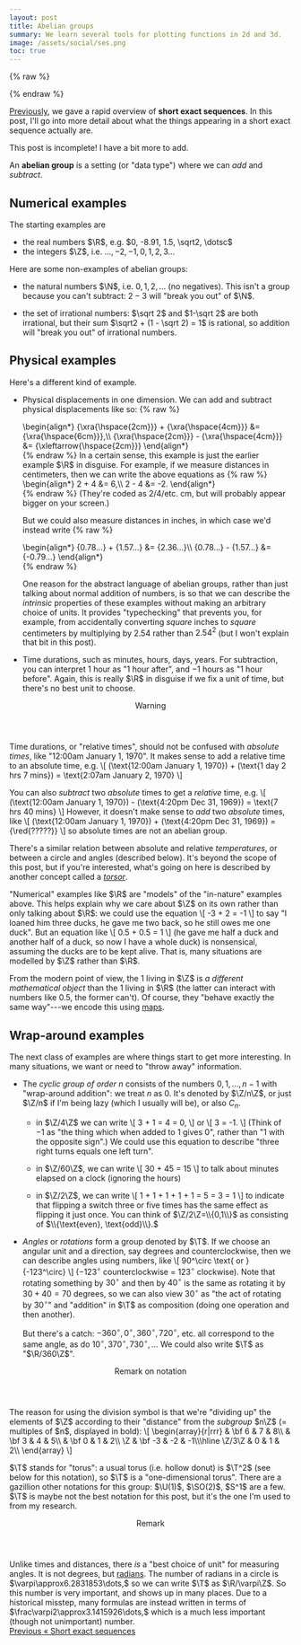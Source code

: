 ```yaml
---
layout: post
title: Abelian groups
summary: We learn several tools for plotting functions in 2d and 3d.
image: /assets/social/ses.png
toc: true
---
```


{% raw %}
<div style="display: none">\[
  \newcommand{\blank}{\underline{\hspace{2em}}}
  \newcommand{\bk}{\underline{\hspace{.5em}}}
  \newcommand{\T}{\mathbf T}
\]</div>
{% endraw %}

[Previously](/2023/04/19/overview.html), we gave a rapid overview of **short exact sequences**. In this post, I'll go into more detail about what the things appearing in a short exact sequence actually are.

This post is incomplete! I have a bit more to add.

An **abelian group** is a setting (or "data type") where we can _add_ and _subtract_.

## Numerical examples

The starting examples are

- the real numbers $\R$, e.g. $0, -8.91, 1.5, \sqrt2, \dotsc$ 
- the integers $\Z$, i.e. $\dotsc,-2,-1,0,1,2,3\dotsc$

Here are some non-examples of abelian groups:

- the natural numbers $\N$, i.e. $0,1,2,\dotsc$ (no negatives). This isn't a group because you can't subtract: $2-3$ will "break you out" of $\N$.

- the set of irrational numbers: $\sqrt 2$ and $1-\sqrt 2$ are both irrational, but their sum $\sqrt2 + (1 - \sqrt 2) = 1$ is rational, so addition will "break you out" of irrational numbers.

## Physical examples

Here's a different kind of example.

- Physical displacements in one dimension. We can add and subtract physical displacements like so:
  {% raw %}
  <div>
  \begin{align*}
    {\xra{\hspace{2cm}}} + {\xra{\hspace{4cm}}} &= {\xra{\hspace{6cm}}},\\
    {\xra{\hspace{2cm}}} - {\xra{\hspace{4cm}}} &= {\xleftarrow{\hspace{2cm}}}
  \end{align*}
  </div>
  {% endraw %}
  In a certain sense, this example is just the earlier example $\R$ in disguise. For example, if we measure distances in centimeters, then we can write the above equations as
  {% raw %}
  <div>
  \begin{align*}
    2 + 4 &= 6,\\
    2 - 4 &= -2.
  \end{align*}
  </div>
  {% endraw %}
  (They're coded as 2/4/etc. cm, but will probably appear bigger on your screen.)
  
  But we could also measure distances in inches, in which case we'd instead write
  {% raw %}
  <div>
  \begin{align*}
    {0.78...} + {1.57...} &= {2.36...}\\
    {0.78...} - {1.57...} &= {-0.79...}
  \end{align*}
  </div>
  {% endraw %}

  One reason for the abstract language of abelian groups, rather than just talking about normal addition of numbers, is so that we can describe the _intrinsic_ properties of these examples without making an arbitrary choice of units. It provides "typechecking" that prevents you, for example, from accidentally converting _square_ inches to _square_ centimeters by multiplying by $2.54$ rather than $2.54^2$ (but I won't explain that bit in this post).

- Time durations, such as minutes, hours, days, years. For subtraction, you can interpret 1 hour as "1 hour after", and $-1$ hours as "1 hour before". Again, this is really $\R$ in disguise if we fix a unit of time, but there's no best unit to choose.

<aside class="warning">
  <header>Warning</header>
  <p>Time durations, or "relative times", should not be confused with <em>absolute times</em>, like "12:00am January 1, 1970". It makes sense to add a relative time to an absolute time, e.g.
  \[ (\text{12:00am January 1, 1970}) + (\text{1 day 2 hrs 7 mins}) = \text{2:07am January 2, 1970} \]</p>

  <p>You can also <em>subtract</em> two <em>absolute</em> times to get a <em>relative</em> time, e.g.
  \[ (\text{12:00am January 1, 1970}) - (\text{4:20pm Dec 31, 1969}) = \text{7 hrs 40 mins} \]
  However, it doesn't make sense to <em>add</em> two <em>absolute</em> times, like
  \[ (\text{12:00am January 1, 1970}) + (\text{4:20pm Dec 31, 1969}) = {\red{?????}} \]
  so absolute times are not an abelian group.
  </p>
  
  <p>There's a similar relation between absolute and relative <em>temperatures</em>, or between a circle and angles (described below). It's beyond the scope of this post, but if you're interested, what's going on here is described by another concept called a <dfn><a href="https://math.ucr.edu/home/baez/torsors.html" rel="noopener noreferrer" target="_blank">torsor</a></dfn>.</p>
</aside>

"Numerical" examples like $\R$ are "models" of the "in-nature" examples above. This helps explain why we care about $\Z$ on its own rather than only talking about $\R$: we could use the equation
\\[ -3 + 2 = -1 \\]
to say "I loaned him three ducks, he gave me two back, so he still owes me one duck". But an equation like
\\[ 0.5 + 0.5 = 1 \\]
(he gave me half a duck and another half of a duck, so now I have a whole duck) is nonsensical, assuming the ducks are to be kept alive. That is, many situations are modelled by $\Z$ rather than $\R$.

From the modern point of view, the $1$ living in $\Z$ is _a different mathematical object_ than the $1$ living in $\R$ (the latter can interact with numbers like $0.5$, the former can't). Of course, they "behave exactly the same way"---we encode this using [maps](#maps).

## Wrap-around examples

The next class of examples are where things start to get more interesting. In many situations, we want or need to "throw away" information.

- The <dfn>cyclic group of order $n$</dfn> consists of the numbers $0, 1, ..., n-1$ with "wrap-around addition": we treat $n$ as $0$. It's denoted by $\Z/n\Z$, or just $\Z/n$ if I'm being lazy (which I usually will be), or also $C_n$.

  - in $\Z/4\Z$ we can write
  \\[ 3 + 1 = 4 = 0, \\]
  or
  \\[ 3 = -1. \\]
  (Think of $-1$ as "the thing which when added to $1$ gives $0$", rather than "$1$ with the opposite sign".)
  We could use this equation to describe "three right turns equals one left turn".
  
  - in $\Z/60\Z$, we can write
  \\[ 30 + 45 = 15 \\]
  to talk about minutes elapsed on a clock (ignoring the hours)

  - in $\Z/2\Z$, we can write
  \\[ 1 + 1 + 1 + 1 + 1 = 5 = 3 = 1 \\]
  to indicate that flipping a switch three or five times has the same effect as flipping it just once. You can think of $\Z/2\Z=\\{0,1\\}$ as consisting of $\\{\text{even}, \text{odd}\\}.$

- <dfn>Angles</dfn> or <dfn>rotations</dfn> form a group denoted by $\T$. If we choose an angular unit and a direction, say degrees and counterclockwise, then we can describe angles using numbers, like
\\[ 90^\circ \text{ or } {-123^\circ} \\]
($-123^\circ$ counterclockwise = $123^\circ$ clockwise). Note that rotating something by $30^\circ$ and then by $40^\circ$ is the same as rotating it by $30+40=70$ degrees, so we can also view $30^\circ$ as "the act of rotating by $30^\circ$" and "addition" in $\T$ as composition (doing one operation and then another).

  But there's a catch: $-360^\circ,0^\circ,360^\circ,720^\circ,$ etc. all correspond to the same angle, as do $10^\circ,370^\circ,730^\circ,\dotsc$ We could also write $\T$ as "$\R/360\Z$".

<aside class="block remark">
  <header>Remark on notation</header>
  <p>
    The reason for using the division symbol is that we're "dividing up" the elements of $\Z$ according to their "distance" from the <dfn>subgroup</dfn> $n\Z$ (= multiples of $n$, displayed in bold):
    \[
      \begin{array}{r|rrr}
               & \bf 6 & 7 & 8\\
               & \bf 3 & 4 & 5\\
               & \bf 0 & 1 & 2\\
            \Z & \bf -3 & -2 & -1\\\hline
        \Z/3\Z & 0 & 1 & 2\\
      \end{array}
    \]
  </p>

  <p>$\T$ stands for "torus": a usual torus (i.e. hollow donut) is $\T^2$ (see below for this notation), so $\T$ is a "one-dimensional torus". There are a gazillion other notations for this group: $\U(1)$, $\SO(2)$, $S^1$ are a few. $\T$ is maybe not the best notation for this post, but it's the one I'm used to from my research.</p>
</aside>

<aside class="block remark">
  <header>Remark</header>
  Unlike times and distances, there <em>is</em> a "best choice of unit" for measuring angles. It is not degrees, but <a href="https://en.wikipedia.org/wiki/Radian#/media/File:Circle_radians.gif" rel="noopener noreferrer" target="_blank">radians</a>. The number of radians in a circle is $\varpi\approx6.2831853\dots,$ so we can write $\T$ as $\R/\varpi\Z$. So this number is very important, and shows up in many places. Due to a historical misstep, many formulas are instead written in terms of $\frac\varpi2\approx3.1415926\dots,$ which is a much less important (though not unimportant) number.
</aside>
<!-- 
### Multiplication examples

One final example. I've said that abelian groups are a setting where we can "add and subtract". What exactly does that mean

<aside class="block remark">
  <header>Remark</header>
  <p>A <dfn>group</dfn>.</p>
  
  <p>If you like, I have an (ancient af) <a href="https://epiplexis.xyz/a/9ss/group_theory_overview">video about group theory</a>. The symmetry group of a triangle, denoted $D_3$, fits into a short exact sequence
  \[ 0 \to \Z/3 \to D_3 \to \Z/2 \to 0 \]
  where the $\Z/3$ is rotations and the $\Z/2$ indicates whether you flipped it or not.</p>
  
  <p>The full symmetry group of a circle (including both rotations and reflections) is denoted $\mathrm O(2)$, and fits into a short exact sequence
  \[ 0 \to \mathrm{SO}(2) \to \mathrm O(2) \to \Z/2 \to 0 \]
  where again the $\Z/2$ records whether you flipped it or not.
  </p>
</aside> -->
<!-- 
## Maps

**Maps** are how we compare and relate different abelian groups to one another.

If $A$ and $B$ are abelian groups, then a map $f: A \to B$, informally, records "a copy of $A$ (possibly "smeared") living inside $B$". Formally, $f$ must:

- sends each element $a$ of $A$ to an element $f(a)$ of $B$. This is called <dfn>the image of $a$ under $f$</dfn>, which we can also think of as "the incarnation of $a$ inside $B$";
- "preserve the additive structure": every equation between elements of $A$ must remain true when we replace them by their images in $B$. Explicitly, this means
\\[ f(x+y) = f(x) + f(y) \\]
for all $x$ and $y$ in $A$.

Examples:

- there's a map $i: \Z \to \R$ which just sends $f(n) = n$.
- {% raw %}<div>\[\xymatrix@R=1em{
    & \vdots & \vdots & \vdots\\
    & 6 & 7 & 8\\
    & 3 & 4 & 5\\
    & 0 & 1 & 2\\
    & -3 & -2 \ar[dd] & -1 \ar[dd]\\
    \Z \ar[d] & \vdots \ar[d] & \vdots \ar[d] & \vdots \ar[d]\\
    \Z/3 & 0 & 1 & 2
  }\]</div>{% endraw %}
- there's a map $f: Z \to Z$ that sends $f(n) = 12n$. This corresponds to the fact that $1 + 2 = 3$ can also be used to say that$1 dozen + 2 dozen = 3 dozen$Beware: the equation $2*3=6$ becomes$2 * 3 dozen = 6 dozen$,_not_$ 2 dozen * 3 dozen = 6 dozen$(which is wrong). It's probably going to be confusing to explain this in a parenthetical. tl;dr there's another concept building on abelian groups called a _ring_; a ring is a setting where you can add, subtract, _and multiply_. The above example is saying that $f$ is a map of abelian groups, but not a map of rings.
- there's a map $f: Z \to Z/4$ which sends
- there's a map $f: Z/3 \to U(1)$ whichs ends
- the map $2^x: R \to (R, *)$ is a map: this comes from the exponential identity $2^(x+y) = 2^x 2^y$.

When we have a map $f: A \to B$, this is recording "an instance of $A$ occurring inside $B$", and we can then use our understanding of one to understand the other. However, this might not be a fully accurate picture of $A$, and it might not see all of $B$.

There are three important sub-types of map:

- a map is **injective** if it never sends two different elements of $A$ to the same element of $B$. That is, it gives an faithful representation of $A$ inside $B$.
- a map is **surjective** if every element of $B$ is the image of some (possibly many) element of $A$. This means that $A$ "sees" all of $B$ (but might get "smeared").
- a map is **bijective** if it is both injective and surjective. In this case, $A$ and $B$ are "equal": every problem in $A$ can be converted to a problem in $B$ and vice-versa.

Examples:

    the map Z \to R is injective but not surjective
    the map Z \to Z/4 is surjective but not injective
    the map R \to U(1) is surjective but not injective
    the map 2^x: R \to (R, ) is injective but not surjective. It's bijective if we change this to land in positive numbers instead.

## Short exact sequences

A short exact sequence looks like

0 \to A \to B \to C \to 0

consists of

    three abelian groups $A$, $B$, and $C$
    a map $f: A \to B$ and a map $g: B \to C$

These are required to satisfy the following:

- $f$ is injective ("exactness at $A$")
- $g$ is surjective ("exactness at $C$")
- "exactness at $B$": if $g$ sends two different things in $B$ to the same element of $C$, then those two differ by something in the image of $A$. In symbols, this isif g(x) = g(y), then x - y = f(a) for some a in $A$

(I'll explain exactness in general below.) -->

<!-- ## Split exact sequences

## Long exact sequences

## Exercises

In each of the examples below, figure out what the maps in the short exact sequence could be (there may be multiple possibilities), or explain why the short exact sequence can't exist.

<ol class="alpha-list">
  <li>$0 \to \Z/n \to \T \to \T \to 0$</li>
  <li>$0 \to \Z/n \to \Z \to \Z \to 0$</li>
  <li>$0 \to \Z/2 \to \Z/4 \to \Z/2 \to 0$</li>
  <li>$0 \to \Z/3 \to \Z/6 \to \Z/2 \to 0$</li>
  <li>$0 \to \R_{>0}^\times \to \R^\times \to \{\pm1\} \to 0$</li>
</ol>

0 \to Z \to Z \to Z/10 \to 0
0 \to R \to R² \to R \to 0 -->


<nav class="blog-nav">
  <a class="prev" href="/2023/04/19/overview.html">
    <span class="hint">Previous</span>
    <span class="title">&laquo; Short exact sequences</span>
  </a>
</nav>